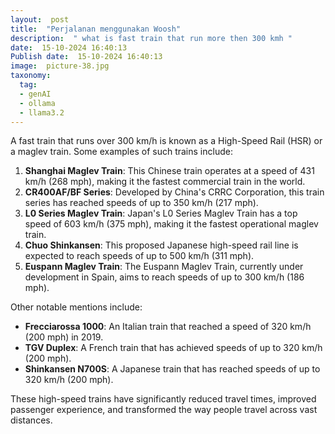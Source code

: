```yaml
---
layout:  post
title:  "Perjalanan menggunakan Woosh"
description:  " what is fast train that run more then 300 kmh "
date:  15-10-2024 16:40:13
Publish date:  15-10-2024 16:40:13
image:  picture-38.jpg
taxonomy:
  tag:
  - genAI
  - ollama
  - llama3.2
---
```

A fast train that runs over 300 km/h is known as a High-Speed Rail (HSR) or a maglev train. Some examples of such trains include:

1. **Shanghai Maglev Train**: This Chinese train operates at a speed of 431 km/h (268 mph), making it the fastest commercial train in the world.
2. **CR400AF/BF Series**: Developed by China's CRRC Corporation, this train series has reached speeds of up to 350 km/h (217 mph).
3. **L0 Series Maglev Train**: Japan's L0 Series Maglev Train has a top speed of 603 km/h (375 mph), making it the fastest operational maglev train.
4. **Chuo Shinkansen**: This proposed Japanese high-speed rail line is expected to reach speeds of up to 500 km/h (311 mph).
5. **Euspann Maglev Train**: The Euspann Maglev Train, currently under development in Spain, aims to reach speeds of up to 300 km/h (186 mph).

Other notable mentions include:

* **Frecciarossa 1000**: An Italian train that reached a speed of 320 km/h (200 mph) in 2019.
* **TGV Duplex**: A French train that has achieved speeds of up to 320 km/h (200 mph).
* **Shinkansen N700S**: A Japanese train that has reached speeds of up to 320 km/h (200 mph).

These high-speed trains have significantly reduced travel times, improved passenger experience, and transformed the way people travel across vast distances.